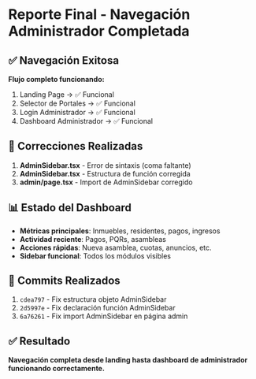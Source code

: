 # Reporte Final - Navegación Administrador Completada

## ✅ Navegación Exitosa
**Flujo completo funcionando:**
1. Landing Page → ✅ Funcional
2. Selector de Portales → ✅ Funcional  
3. Login Administrador → ✅ Funcional
4. Dashboard Administrador → ✅ Funcional

## 🔧 Correcciones Realizadas
1. **AdminSidebar.tsx** - Error de sintaxis (coma faltante)
2. **AdminSidebar.tsx** - Estructura de función corregida
3. **admin/page.tsx** - Import de AdminSidebar corregido

## 📊 Estado del Dashboard
- **Métricas principales**: Inmuebles, residentes, pagos, ingresos
- **Actividad reciente**: Pagos, PQRs, asambleas
- **Acciones rápidas**: Nueva asamblea, cuotas, anuncios, etc.
- **Sidebar funcional**: Todos los módulos visibles

## 🚀 Commits Realizados
1. `cdea797` - Fix estructura objeto AdminSidebar
2. `2d5997e` - Fix declaración función AdminSidebar  
3. `6a76261` - Fix import AdminSidebar en página admin

## ✅ Resultado
**Navegación completa desde landing hasta dashboard de administrador funcionando correctamente.**

